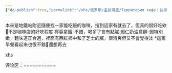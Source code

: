 ```yaml
---
{"dg-publish":true,"permalink":"/xhs/俄罗斯/圣彼得堡/Территория кофе｜彼得格勒/","tags":["rednote","圣彼得堡"],"created":"2025-03-17T22:49:24.141+08:00","updated":"2025-03-20T22:46:14.554+08:00"}
---
```


 

本來是地鐵站附近隨便找一家能吃飯的咖啡，搜到這家有就去了，但真的很好吃欸🥺不是咖啡店的好吃程度
椰蓉拿鐵-不錯，喝多了會有點膩
蝦仁奶油意麵-蝦特別嫩，麵味道正合適，裡面有西紅柿中和了芝士的膩，很清爽但又不會覺得淡
*這家早餐看起來也很不錯🥺還想再去

[xhs](https://www.xiaohongshu.com/explore/6751fec90000000007036208?xsec_token=ABP6FhAkegOatYI1R8gmxZkhJUnBXnA_BMQjLkhPE63v4=&xsec_source=pc_user)

评论区：===========


